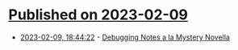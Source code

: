 # [Published on 2023-02-09](index.md)

* [2023-02-09, 18:44:22](https://lobste.rs/s/3j9uj9/debugging_notes_la_mystery_novella) - [Debugging Notes a la Mystery Novella](https://thelinell.com/Debugging-Notes-a-la-Mystery-Novella-54bd5c5b94eb484194ab5bd312dd64fb)
